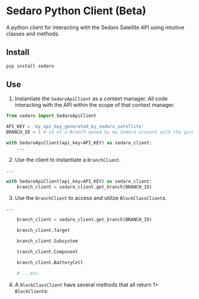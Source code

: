 # Sedaro Python Client (Beta)

A python client for interacting with the Sedaro Satellite API using intuitive classes and methods.

## Install

```bash
pip install sedaro
```

## Use

1. Instantiate the `SedaroApiClient` as a context manager. All code interacting with the API within the scope of that context manager.

```py
from sedaro import SedaroApiClient

API_KEY = 'my_api_key_generated_by_sedaro_satellite'
BRANCH_ID = 1 # id of a Branch owned by my Sedaro account with the given api key

with SedaroApiClient(api_key=API_KEY) as sedaro_client:
    ...
```

2. Use the client to instantiate a `BranchClient`.

```py
...

with SedaroApiClient(api_key=API_KEY) as sedaro_client:
    branch_client = sedaro_client.get_branch(BRANCH_ID)
```

3. Use the `BranchClient` to access and utilize `BlockClassClient`s.

```py
...

    branch_client = sedaro_client.get_branch(BRANCH_ID)

    branch_client.Target

    branch_client.Subsystem

    tranch_client.Component

    branch_client.BatteryCell

    # ...etc.

```

4. A `BlockClassClient` have several methods that all return 1+ `BlockClient`s:

```py

```

